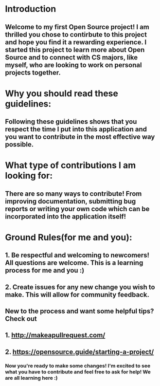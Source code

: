 # Introduction
## Welcome to my first Open Source project! I am thrilled you chose to contirbute to this project and hope you find it a rewarding experience. I started this project to learn more about Open Source and to connect with CS majors, like myself, who are looking to work on personal projects together.

# Why you should read these guidelines:
## Following these guidelines shows that you respect the time I put into this application and you want to contribute in the most effective way possible.

# What type of contributions I am looking for:
## There are so many ways to contribute! From improving documentation, submitting bug reports or writing your own code which can be incorporated into the application itself!

# Ground Rules(for me and you):
## 1. Be respectful and welcoming to newcomers! All questions are welcome. This is a learning process for me and you :)
## 2. Create issues for any new change you wish to make. This will allow for community feedback.

## New to the process and want some helpful tips? Check out 
## 1. http://makeapullrequest.com/
## 2. https://opensource.guide/starting-a-project/

### Now you're ready to make some changes! I'm excited to see what you have to contribute and feel free to ask for help! We are all learning here :) 

